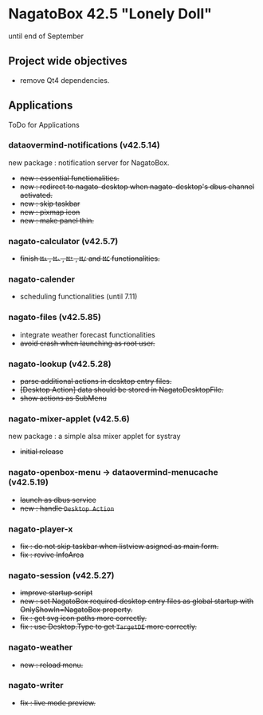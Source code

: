 # NagatoBox 42.5 "Lonely Doll"

until end of September

## Project wide objectives

+ remove Qt4 dependencies.

## Applications

ToDo for Applications

### dataovermind-notifications (v42.5.14)

new package : notification server for NagatoBox.

+ ~~new : essential functionalities.~~
+ ~~new : redirect to nagato-desktop when nagato-desktop's dbus channel activated.~~
+ ~~new : skip taskbar~~
+ ~~new : pixmap icon~~
+ ~~new : make panel thin.~~

### nagato-calculator (v42.5.7)

+ ~~finish `M+` , `M-` , `M*` , `M/` and `MC` functionalities.~~

### nagato-calender

+ scheduling functionalities (until 7.11)

### nagato-files (v42.5.85)

+ integrate weather forecast functionalities
+ ~~avoid crash when launching as root user.~~

### nagato-lookup (v42.5.28)

+ ~~parse additional actions in desktop entry files.~~
+ ~~[Desktop Action] data should be stored in NagatoDesktopFile.~~
+ ~~show actions as SubMenu~~ 

### nagato-mixer-applet (v42.5.6)

new package : a simple alsa mixer applet for systray

+ ~~initial release~~

### nagato-openbox-menu -> dataovermind-menucache (v42.5.19)

+ ~~launch as dbus service~~
+ ~~new : handle `Desktop Action`~~

### nagato-player-x

+ ~~fix : do not skip taskbar when listview asigned as main form.~~
+ ~~fix : revive InfoArea~~

### nagato-session (v42.5.27)

+ ~~improve startup script~~
+ ~~new : set NagatoBox required desktop entry files as global startup with OnlyShowIn=NagatoBox property.~~
+ ~~fix : get svg icon paths more correctly.~~
+ ~~fix : use Desktop.Type to get `TargetDE` more correctly.~~

### nagato-weather

+ ~~new : reload menu.~~

### nagato-writer

+ ~~fix : live mode preview.~~

